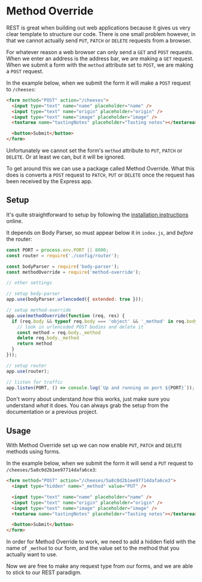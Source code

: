 # Method Override

REST is great when building out web applications because it gives us very clear template to structure our code. There is one small problem however, in that we cannot actually send `PUT`, `PATCH` or `DELETE` requests from a browser.

For whatever reason a web browser can only send a `GET` and `POST` requests. When we enter an address is the address bar, we are making a `GET` request. When we submit a form with the `method` attribute set to `POST`, we are making a `POST` request.

In the example below, when we submit the form it will make a `POST` request to `/cheeses`:

```html
<form method="POST" action="/cheeses">
  <input type="text" name="name" placeholder="name" />
  <input type="text" name="origin" placeholder="origin" />
  <input type="text" name="image" placeholder="image" />
  <textarea name="tastingNotes" placeholder="Tasting notes"></textarea>

  <button>Submit</button>
</form>
```

Unfortunately we cannot set the form's `method` attribute to `PUT`, `PATCH` or `DELETE`. Or at least we can, but it will be ignored.

To get around this we can use a package called Method Override. What this does is converts a `POST` request to `PATCH`, `PUT` or `DELETE` once the request has been received by the Express app.

## Setup

It's quite straightforward to setup by following the [installation instructions](https://github.com/expressjs/method-override#custom-logic) online.

It depends on Body Parser, so must appear below it in `index.js`, and _before_ the router:

```js
const PORT = process.env.PORT || 8000;
const router = require('./config/router');

const bodyParser = require('body-parser');
const methodOverride = require('method-override');

// other settings

// setup body-parser
app.use(bodyParser.urlencoded({ extended: true }));

// setup method-override
app.use(methodOverride(function (req, res) {
  if (req.body && typeof req.body === 'object' && '_method' in req.body) {
    // look in urlencoded POST bodies and delete it
    const method = req.body._method
    delete req.body._method
    return method
  }
}));

// setup router
app.use(router);

// listen for traffic
app.listen(PORT, () => console.log(`Up and running on port ${PORT}`));
```

Don't worry about understand _how_ this works, just make sure you understand _what_ it does. You can always grab the setup from the documentation or a previous project.

## Usage

With Method Override set up we can now enable `PUT`, `PATCH` and `DELETE` methods using forms.

In the example below, when we submit the form it will send a `PUT` request to `/cheeses/5a8c0d2b1ee97714dafa6ce3`:

```html
<form method="POST" action="/cheeses/5a8c0d2b1ee97714dafa6ce3">
  <input type="hidden" name="_method" value="PUT" />

  <input type="text" name="name" placeholder="name" />
  <input type="text" name="origin" placeholder="origin" />
  <input type="text" name="image" placeholder="image" />
  <textarea name="tastingNotes" placeholder="Tasting notes"></textarea>

  <button>Submit</button>
</form>
```

In order for Method Override to work, we need to add a hidden field with the name of `_method` to our form, and the value set to the method that you actually want to use.

Now we are free to make any request type from our forms, and we are able to stick to our REST paradigm.
